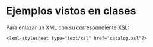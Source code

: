 # Ejemplos vistos en clases

Para enlazar un XML con su correspondiente XSL:

```
<?xml-stylesheet type="text/xsl" href="catalog.xsl"?>
```
